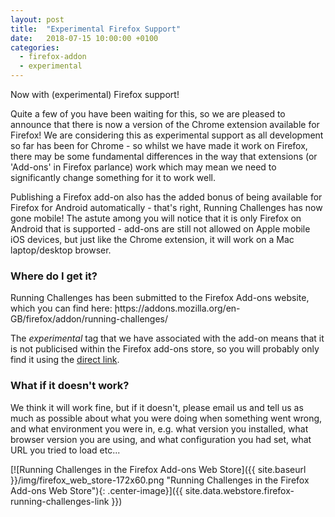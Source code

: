 ```yaml
---
layout: post
title:  "Experimental Firefox Support"
date:   2018-07-15 10:00:00 +0100
categories:
  - firefox-addon
  - experimental
---
```

Now with (experimental) Firefox support!

Quite a few of you have been waiting for this, so we are pleased to announce
that there is now a version of the Chrome extension available for Firefox! We
are considering this as experimental support as all development so far has been
for Chrome - so whilst we have made it work on Firefox, there may be some
fundamental differences in the way that extensions (or 'Add-ons' in Firefox
parlance) work which may mean we need to significantly change something for it
to work well.

Publishing a Firefox add-on also has the added bonus of being available for
Firefox for Android automatically - that's right, Running Challenges has now gone
mobile! The astute among you will notice that it is only Firefox on Android
that is supported - add-ons are still not allowed on Apple mobile iOS devices,
but just like the Chrome extension, it will work on a Mac laptop/desktop browser.

### Where do I get it?

Running Challenges has been submitted to the Firefox Add-ons website, which you
can find here: ̨https://addons.mozilla.org/en-GB/firefox/addon/running-challenges/

The *experimental* tag that we have associated with the add-on means that it is
not publicised within the Firefox add-ons store, so you will probably only find it
using the [direct link](https://addons.mozilla.org/en-GB/firefox/addon/running-challenges/).

### What if it doesn't work?

We think it will work fine, but if it doesn't, please email us and tell us as
much as possible about what you were doing when something went wrong, and what
environment you were in, e.g. what version you installed, what browser version
you are using, and what configuration you had set, what URL you tried to load
etc...

[![Running Challenges in the Firefox Add-ons Web Store]({{ site.baseurl }}/img/firefox_web_store-172x60.png "Running Challenges in the Firefox Add-ons Web Store"){: .center-image}]({{ site.data.webstore.firefox-running-challenges-link }})
